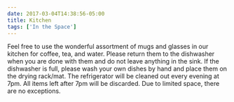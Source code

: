 ```yaml
---
date: 2017-03-04T14:38:56-05:00
title: Kitchen
tags: ['In the Space']
---
```

Feel free to use the wonderful assortment of mugs and glasses in our kitchen for coffee, tea, and water. Please return them to the dishwasher when you are done with them and do not leave anything in the sink. If the dishwasher is full, please wash your own dishes by hand and place them on the drying rack/mat. The refrigerator will be cleaned out every evening at 7pm. All items left after 7pm will be discarded. Due to limited space, there are no exceptions.
